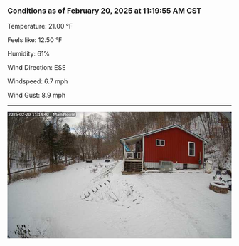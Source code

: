 ### Conditions as of February 20, 2025 at 11:19:55 AM CST 

Temperature: 21.00 &deg;F

Feels like: 12.50 &deg;F

Humidity: 61%

Wind Direction: ESE

Windspeed: 6.7 mph

Wind Gust: 8.9 mph

---

<img src="./images/latest.jpeg"/>

